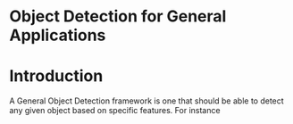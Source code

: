 # Object Detection for General Applications

# Introduction
A General Object Detection framework is one that should be able to detect any given object based on specific features. For instance

